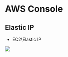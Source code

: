# AWS Console

## Elastic IP
* EC2\Elastic IP

[<img src="https://i.imgur.com/g3UqK6M.png">](https://i.imgur.com/g3UqK6M.png)
